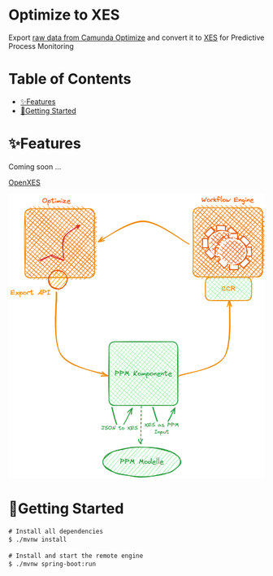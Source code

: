 # Optimize to XES

Export [raw data from Camunda Optimize](https://docs.camunda.io/optimize/apis-tools/optimize-api/report/get-data-export/) 
and convert it to [XES](https://xes-standard.org/) for Predictive Process Monitoring

# Table of Contents

* [✨Features](#features)
* [🚀Getting Started](#getting-started)

# ✨Features

Coming soon ...

[OpenXES](http://code.deckfour.org/xes/)

![Optimize CCR PPM Cycle](./assets/ppm-cycle.png)

# 🚀Getting Started

```shell
# Install all dependencies
$ ./mvnw install

# Install and start the remote engine
$ ./mvnw spring-boot:run
```
